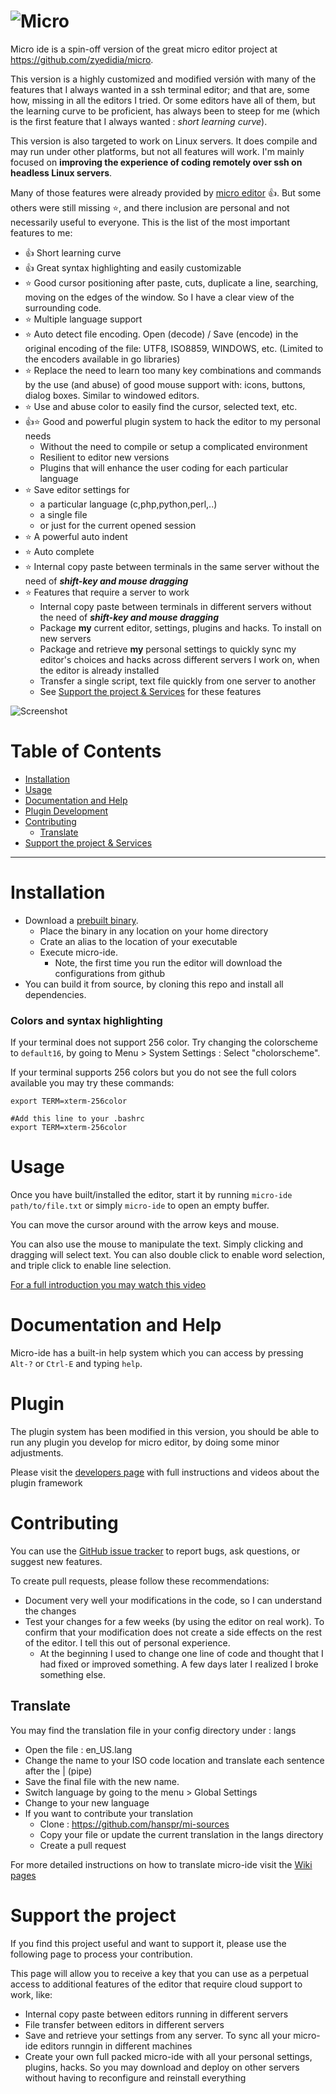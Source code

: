 # ![Micro](./assets/logo.png)

Micro ide is a spin-off version of the great micro editor project at https://github.com/zyedidia/micro.

This version is a highly customized and modified versión with many of the features that I always wanted in a ssh terminal editor; and that are, some how, missing in all the editors I tried. Or some editors have all of them, but the learning curve to be proficient, has always been to steep for me (which is the first feature that I always wanted : _short learning curve_).

This version is also targeted to work on Linux servers. It does compile and may run under other platforms, but not all features will work. I'm mainly focused on **improving the experience of coding remotely over ssh on headless Linux servers**.

Many of those features were already provided by [micro editor](https://github.com/zyedidia/micro) :+1:. But some others were still missing :star:, and there inclusion are personal and not necessarily useful to everyone. This is the list of the most important features to me:

* :+1: Short learning curve
* :+1: Great syntax highlighting and easily customizable
* :star: Good cursor positioning after paste, cuts, duplicate a line, searching, moving on the edges of the window. So I have a clear view of the surrounding code.
* :star: Multiple language support
* :star: Auto detect file encoding. Open (decode) / Save (encode) in the original encoding of the file: UTF8, ISO8859, WINDOWS, etc. (Limited to the encoders available in go libraries)
* :star: Replace the need to learn too many key combinations and commands by the use (and abuse) of good mouse support with: icons, buttons, dialog boxes. Similar to windowed editors.
* :star: Use and abuse color to easily find the cursor, selected text, etc.
* :+1::star: Good and powerful plugin system to hack the editor to my personal needs
    - Without the need to compile or setup a complicated environment
    - Resilient to editor new versions
    - Plugins that will enhance the user coding for each particular language
* :star: Save editor settings for
    - a particular language (c,php,python,perl,..)
    - a single file
    - or just for the current opened session
* :star: A powerful auto indent
* :star: Auto complete
* :star: Internal copy paste between terminals in the same server without the need of _**shift-key and mouse dragging**_
* :star: Features that require a server to work
    - Internal copy paste between terminals in different servers without the need of _**shift-key and mouse dragging**_
    - Package **my** current editor, settings, plugins and hacks. To install on new servers
    - Package and retrieve **my** personal settings to quickly sync my editor's choices and hacks across different servers I work on, when the editor is already installed
    - Transfer a single script, text file quickly from one server to another
    - See [Support the project & Services](#support-the-project) for these features

![Screenshot](./assets/features.gif)


# Table of Contents
- [Installation](#installation)
- [Usage](#usage)
- [Documentation and Help](#documentation-and-help)
- [Plugin Development](#plugin)
- [Contributing](#contributing)
    - [Translate](#translage)
- [Support the project & Services](#support-the-project)

- - -

# Installation

* Download a [prebuilt binary](https://github.com/hanspr/micro-ide/releases).
    - Place the binary in any location on your home directory
    - Crate an alias to the location of your executable
    - Execute micro-ide.
        - Note, the first time you run the editor will download the configurations from github
* You can build it from source, by cloning this repo and install all dependencies.

### Colors and syntax highlighting

If your terminal does not support 256 color. Try changing the colorscheme to `default16`, by going to Menu > System Settings : Select "cholorscheme".

If your terminal supports 256 colors but you do not see the full colors available you may try these commands:

```
export TERM=xterm-256color

#Add this line to your .bashrc
export TERM=xterm-256color
```

# Usage

Once you have built/installed the editor, start it by running `micro-ide path/to/file.txt` or simply `micro-ide` to open an empty buffer.

You can move the cursor around with the arrow keys and mouse.

You can also use the mouse to manipulate the text. Simply clicking and dragging will select text. You can also double click to enable word selection, and triple click to enable line selection.

[For a full introduction you may watch this video]()

# Documentation and Help

Micro-ide has a built-in help system which you can access by pressing `Alt-?` or `Ctrl-E` and typing `help`.

# Plugin

The plugin system has been modified in this version, you should be able to run any plugin you develop for micro editor, by doing some minor adjustments.

Please visit the [developers page](https://github.com/hanspr/micro-ide/wiki) with full instructions and videos about the plugin framework

# Contributing

You can use the [GitHub issue tracker](https://github.com/hanspr/micro-ide/issues) to report bugs, ask questions, or suggest new features.

To create pull requests, please follow these recommendations:

* Document very well your modifications in the code, so I can understand the changes
* Test your changes for a few weeks (by using the editor on real work). To confirm that your modification does not create a side effects on the rest of the editor. I tell this out of personal experience.
    - At the beginning I used to change one line of code and thought that I had fixed or improved something. A few days later I realized I broke something else.

## Translate

You may find the translation file in your config directory under : langs

- Open the file : en_US.lang
- Change the name to your ISO code location and translate each sentence after the | (pipe)
- Save the final file with the new name.
- Switch language by going to the menu > Global Settings
- Change to your new language
- If you want to contribute your translation
    - Clone : https://github.com/hanspr/mi-sources
    - Copy your file or update the current translation in the langs directory
    - Create a pull request

For more detailed instructions on how to translate micro-ide visit the [Wiki pages](https://github.com/hanspr/micro-ide/wiki)

# Support the project

If you find this project useful and want to support it, please use the following page to process your contribution.

This page will allow you to receive a key that you can use as a perpetual access to additional features of the editor that require cloud support to work, like:

* Internal copy paste between editors running in different servers
* File transfer between editors in different servers
* Save and retrieve your settings from any server. To sync all your micro-ide editors runngin in different machines
* Create your own full packed micro-ide with all your personal settings, plugins, hacks. So you may download and deploy on other servers without having to reconfigure and reinstall everything
